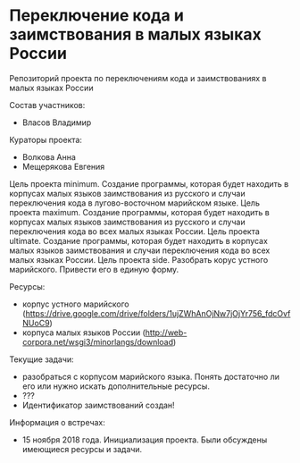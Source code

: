 # Переключение кода и заимствования в малых языках России

Репозиторий проекта по переключениям кода и заимствованиях в малых языках России

Состав участников:
- Власов Владимир

Кураторы проекта:
- Волкова Анна
- Мещерякова Евгения

Цель проекта minimum. Cоздание программы, которая будет находить в корпусах малых языков заимствования из русского и случаи переключения кода в лугово-восточном марийском языке.
Цель проекта maximum. Cоздание программы, которая будет находить в корпусах малых языков заимствования из русского и случаи переключения кода во всех малых языках России.
Цель проекта ultimate. Cоздание программы, которая будет находить в корпусах малых языков заимствования и случаи переключения кода во всех малых языках России.
Цель проекта side. Разобрать корус устного марийского. Привести его в единую форму.

Ресурсы:
- корпус устного марийского (https://drive.google.com/drive/folders/1ujZWhAnOjNw7jOjYr756_fdcOvfNUoC9)
- корпуса малых языков России (http://web-corpora.net/wsgi3/minorlangs/download)

Текущие задачи:
- разобраться с корпусом марийского языка. Понять достаточно ли его или нужно искать дополнительные ресурсы.
- ???
- Идентификатор заимствований создан!

Информация о встречах:
- 15 ноября 2018 года. Инициализация проекта. Были обсуждены имеющиеся ресурсы и задачи.
